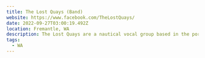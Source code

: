 ```yaml
---
title: The Lost Quays (Band)
website: https://www.facebook.com/TheLostQuays/
date: 2022-09-27T03:00:19.492Z
location: Fremantle, WA
description: The Lost Quays are a nautical vocal group based in the port of Fremantle, Western Australia
tags:
  - WA
---
```

